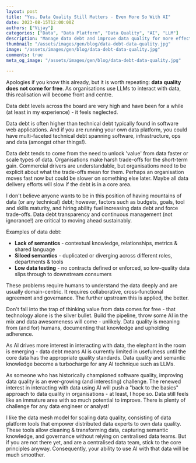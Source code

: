 ```yaml
---
layout: post
title: "Yes, Data Quality Still Matters - Even More So With AI"
date: 2023-08-15T12:00:00Z
authors: ["Vijay"]
categories: ["Data", "Data Platform", "Data Quality", "AI", "LLM"]
description: "Manage data debt and improve data quality for more effective AI"
thumbnail: "/assets/images/gen/blog/data-debt-data-quality.jpg"
image: "/assets/images/gen/blog/data-debt-data-quality.jpg"
comments: true
meta_og_image: "/assets/images/gen/blog/data-debt-data-quality.jpg"

---
```

Apologies if you know this already, but it is worth repeating: **data quality does not come for free**. As organisations use LLMs to interact with data, this realisation will become front and centre.

Data debt levels across the board are very high and have been for a while (at least in my experience) - it feels neglected.

Data debt is often higher than technical debt typically found in software web applications. And if you are running your own data platform, you could have multi-faceted technical debt spanning software, infrastructure, ops and data (amongst other things!).

Data debt tends to come from the need to unlock 'value' from data faster or scale types of data. Organisations make harsh trade-offs for the short-term gain. Commercial drivers are understandable, but organisations need to be explicit about what the trade-offs mean for them. Perhaps an organisation moves fast now but could be slower on something else later. Maybe all data delivery efforts will slow if the debt is in a core area.

I don't believe anyone wants to be in this position of having mountains of data (or any technical) debt; however, factors such as budgets, goals, tool and skills maturity, and hiring ability fuel increasing data debt and force trade-offs. Data debt transparency and continuous management (not ignorance!) are critical to moving ahead sustainably.

Examples of data debt:

* **Lack of semantics** - contextual knowledge, relationships, metrics & shared language
* **Siloed semantics** - duplicated or diverging across different roles, departments & tools
* **Low data testing** - no contracts defined or enforced, so low-quality data slips through to downstream consumers

These problems require humans to understand the data deeply and are usually domain-centric. It requires collaborative, cross-functional agreement and governance. The further upstream this is applied, the better.

Don't fall into the trap of thinking value from data comes for free - that technology alone is the silver bullet. Build the pipeline, throw some AI in the mix and data awesomeness will come - unlikely. Data quality is meaning from (and for) humans, documenting that knowledge and upholding adherence.

As AI drives more interest in interacting with data, the elephant in the room is emerging - data debt means AI is currently limited in usefulness until the core data has the appropriate quality standards. Data quality and semantic knowledge become a turbocharge for any AI technique such as LLMs.

As someone who has historically championed software quality, improving data quality is an ever-growing (and interesting) challenge. The renewed interest in interacting with data using AI will push a "back to the basics" approach to data quality in organisations - at least, I hope so. Data still feels like an immature area with so much potential to improve. There is plenty of challenge for any data engineer or analyst!

I like the data mesh model for scaling data quality, consisting of data platform tools that empower distributed data experts to own data quality. These tools allow cleaning & transforming data, capturing semantic knowledge, and governance without relying on centralised data teams. But if you are not there yet, and are a centralised data team, stick to the core principles anyway. Consequently, your ability to use AI with that data will be much smoother.